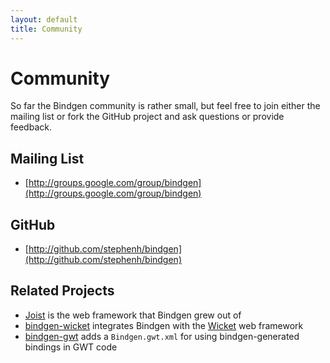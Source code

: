 ```yaml
---
layout: default
title: Community
---
```


Community
=========

So far the Bindgen community is rather small, but feel free to join either the mailing list or fork the GitHub project and ask questions or provide feedback. 

Mailing List
------------

* [http://groups.google.com/group/bindgen](http://groups.google.com/group/bindgen)

GitHub
------

* [http://github.com/stephenh/bindgen](http://github.com/stephenh/bindgen)

Related Projects
----------------

* [Joist](http://joist.ws) is the web framework that Bindgen grew out of
* [bindgen-wicket](http://code.google.com/p/bindgen-wicket/) integrates Bindgen with the [Wicket](http://wicket.apache.org) web framework
* [bindgen-gwt](http://github.com/stephenh/bindgen-gwt/) adds a `Bindgen.gwt.xml` for using bindgen-generated bindings in GWT code


